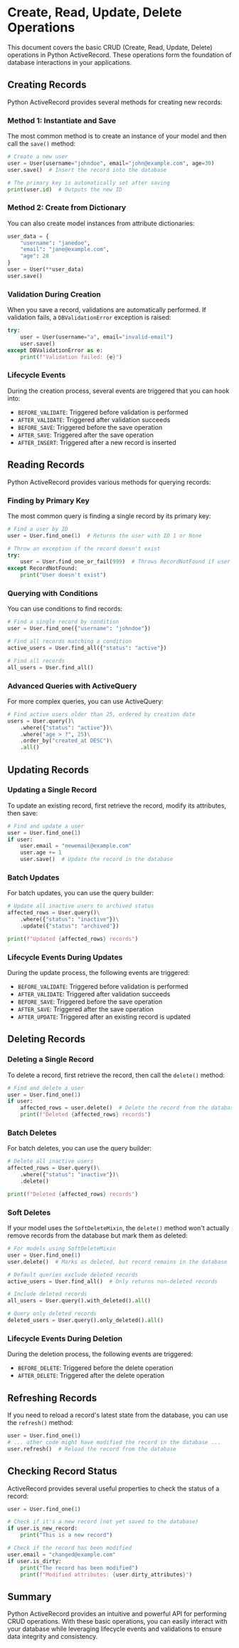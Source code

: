 # Create, Read, Update, Delete Operations

This document covers the basic CRUD (Create, Read, Update, Delete) operations in Python ActiveRecord. These operations form the foundation of database interactions in your applications.

## Creating Records

Python ActiveRecord provides several methods for creating new records:

### Method 1: Instantiate and Save

The most common method is to create an instance of your model and then call the `save()` method:

```python
# Create a new user
user = User(username="johndoe", email="john@example.com", age=30)
user.save()  # Insert the record into the database

# The primary key is automatically set after saving
print(user.id)  # Outputs the new ID
```

### Method 2: Create from Dictionary

You can also create model instances from attribute dictionaries:

```python
user_data = {
    "username": "janedoe",
    "email": "jane@example.com",
    "age": 28
}
user = User(**user_data)
user.save()
```

### Validation During Creation

When you save a record, validations are automatically performed. If validation fails, a `DBValidationError` exception is raised:

```python
try:
    user = User(username="a", email="invalid-email")
    user.save()
except DBValidationError as e:
    print(f"Validation failed: {e}")
```

### Lifecycle Events

During the creation process, several events are triggered that you can hook into:

- `BEFORE_VALIDATE`: Triggered before validation is performed
- `AFTER_VALIDATE`: Triggered after validation succeeds
- `BEFORE_SAVE`: Triggered before the save operation
- `AFTER_SAVE`: Triggered after the save operation
- `AFTER_INSERT`: Triggered after a new record is inserted

## Reading Records

Python ActiveRecord provides various methods for querying records:

### Finding by Primary Key

The most common query is finding a single record by its primary key:

```python
# Find a user by ID
user = User.find_one(1)  # Returns the user with ID 1 or None

# Throw an exception if the record doesn't exist
try:
    user = User.find_one_or_fail(999)  # Throws RecordNotFound if user with ID 999 doesn't exist
except RecordNotFound:
    print("User doesn't exist")
```

### Querying with Conditions

You can use conditions to find records:

```python
# Find a single record by condition
user = User.find_one({"username": "johndoe"})

# Find all records matching a condition
active_users = User.find_all({"status": "active"})

# Find all records
all_users = User.find_all()
```

### Advanced Queries with ActiveQuery

For more complex queries, you can use ActiveQuery:

```python
# Find active users older than 25, ordered by creation date
users = User.query()\
    .where({"status": "active"})\
    .where("age > ?", 25)\
    .order_by("created_at DESC")\
    .all()
```

## Updating Records

### Updating a Single Record

To update an existing record, first retrieve the record, modify its attributes, then save:

```python
# Find and update a user
user = User.find_one(1)
if user:
    user.email = "newemail@example.com"
    user.age += 1
    user.save()  # Update the record in the database
```

### Batch Updates

For batch updates, you can use the query builder:

```python
# Update all inactive users to archived status
affected_rows = User.query()\
    .where({"status": "inactive"})\
    .update({"status": "archived"})

print(f"Updated {affected_rows} records")
```

### Lifecycle Events During Updates

During the update process, the following events are triggered:

- `BEFORE_VALIDATE`: Triggered before validation is performed
- `AFTER_VALIDATE`: Triggered after validation succeeds
- `BEFORE_SAVE`: Triggered before the save operation
- `AFTER_SAVE`: Triggered after the save operation
- `AFTER_UPDATE`: Triggered after an existing record is updated

## Deleting Records

### Deleting a Single Record

To delete a record, first retrieve the record, then call the `delete()` method:

```python
# Find and delete a user
user = User.find_one(1)
if user:
    affected_rows = user.delete()  # Delete the record from the database
    print(f"Deleted {affected_rows} records")
```

### Batch Deletes

For batch deletes, you can use the query builder:

```python
# Delete all inactive users
affected_rows = User.query()\
    .where({"status": "inactive"})\
    .delete()

print(f"Deleted {affected_rows} records")
```

### Soft Deletes

If your model uses the `SoftDeleteMixin`, the `delete()` method won't actually remove records from the database but mark them as deleted:

```python
# For models using SoftDeleteMixin
user = User.find_one(1)
user.delete()  # Marks as deleted, but record remains in the database

# Default queries exclude deleted records
active_users = User.find_all()  # Only returns non-deleted records

# Include deleted records
all_users = User.query().with_deleted().all()

# Query only deleted records
deleted_users = User.query().only_deleted().all()
```

### Lifecycle Events During Deletion

During the deletion process, the following events are triggered:

- `BEFORE_DELETE`: Triggered before the delete operation
- `AFTER_DELETE`: Triggered after the delete operation

## Refreshing Records

If you need to reload a record's latest state from the database, you can use the `refresh()` method:

```python
user = User.find_one(1)
# ... other code might have modified the record in the database ...
user.refresh()  # Reload the record from the database
```

## Checking Record Status

ActiveRecord provides several useful properties to check the status of a record:

```python
user = User.find_one(1)

# Check if it's a new record (not yet saved to the database)
if user.is_new_record:
    print("This is a new record")

# Check if the record has been modified
user.email = "changed@example.com"
if user.is_dirty:
    print("The record has been modified")
    print(f"Modified attributes: {user.dirty_attributes}")
```

## Summary

Python ActiveRecord provides an intuitive and powerful API for performing CRUD operations. With these basic operations, you can easily interact with your database while leveraging lifecycle events and validations to ensure data integrity and consistency.